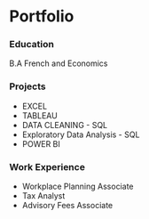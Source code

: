 # Portfolio

### Education
B.A French and Economics 

### Projects
- EXCEL
- TABLEAU
- DATA CLEANING - SQL
- Exploratory Data Analysis - SQL
- POWER BI

### Work Experience 
- Workplace Planning Associate 
- Tax Analyst
- Advisory Fees Associate
